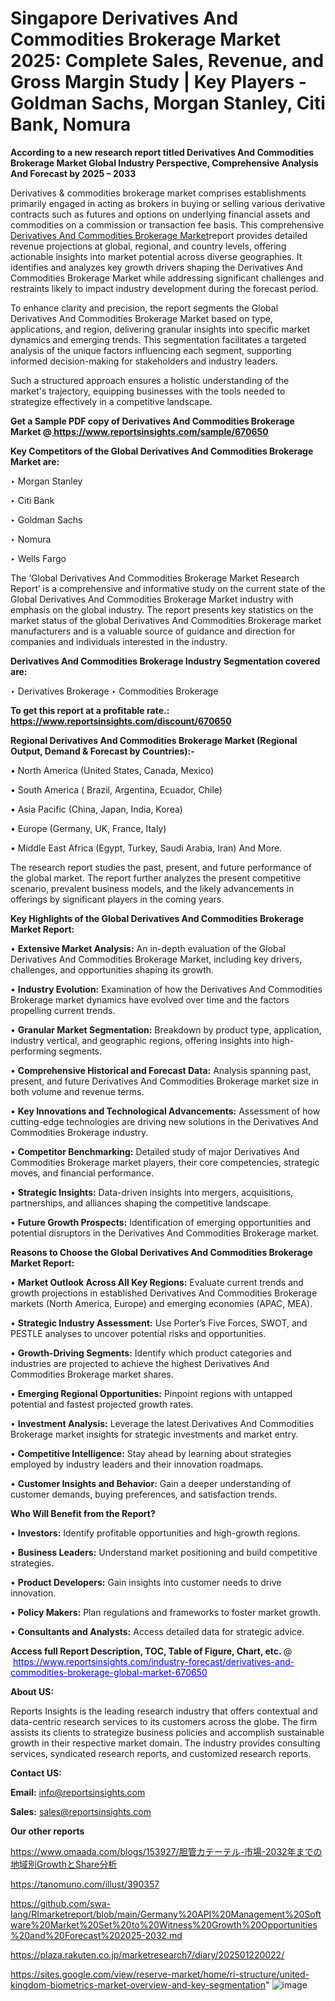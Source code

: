 # Singapore Derivatives And Commodities Brokerage Market 2025: Complete Sales, Revenue, and Gross Margin Study | Key Players - Goldman Sachs, Morgan Stanley, Citi Bank, Nomura

<strong>According to a new research report titled Derivatives And Commodities Brokerage Market Global Industry Perspective, Comprehensive Analysis And Forecast by 2025 – 2033</strong>

Derivatives & commodities brokerage market comprises establishments primarily engaged in acting as brokers in buying or selling various derivative contracts such as futures and options on underlying financial assets and commodities on a commission or transaction fee basis. This comprehensive <a href=https://www.reportsinsights.com/sample/670650>Derivatives And Commodities Brokerage Market</a>report provides detailed revenue projections at global, regional, and country levels, offering actionable insights into market potential across diverse geographies. It identifies and analyzes key growth drivers shaping the Derivatives And Commodities Brokerage Market while addressing significant challenges and restraints likely to impact industry development during the forecast period.

To enhance clarity and precision, the report segments the Global Derivatives And Commodities Brokerage Market based on type, applications, and region, delivering granular insights into specific market dynamics and emerging trends. This segmentation facilitates a targeted analysis of the unique factors influencing each segment, supporting informed decision-making for stakeholders and industry leaders.

Such a structured approach ensures a holistic understanding of the market's trajectory, equipping businesses with the tools needed to strategize effectively in a competitive landscape.

<strong>Get a Sample PDF copy of Derivatives And Commodities Brokerage Market </strong><strong>@<a href=https://www.reportsinsights.com/sample/670650 style=color:#0000ff;> https://www.reportsinsights.com/sample/670650</a></strong></font>

<strong>Key Competitors of the Global Derivatives And Commodities Brokerage Market are:</strong>

‣ Morgan Stanley

‣ Citi Bank

‣ Goldman Sachs

‣ Nomura

‣ Wells Fargo

The ‘Global Derivatives And Commodities Brokerage Market Research Report’ is a comprehensive and informative study on the current state of the Global Derivatives And Commodities Brokerage Market industry with emphasis on the global industry. The report presents key statistics on the market status of the global Derivatives And Commodities Brokerage market manufacturers and is a valuable source of guidance and direction for companies and individuals interested in the industry.

<strong>Derivatives And Commodities Brokerage Industry Segmentation covered are:</strong>

‣ Derivatives Brokerage
‣ Commodities Brokerage

<strong>To get this report at a profitable rate.: <a href=https://www.reportsinsights.com/discount/670650 style=color:#0000ff;>https://www.reportsinsights.com/discount/670650</a></strong></font>

<strong>Regional Derivatives And Commodities Brokerage Market (Regional Output, Demand &amp; Forecast by Countries):-</strong>

• North America (United States, Canada, Mexico)

• South America ( Brazil, Argentina, Ecuador, Chile)

• Asia Pacific (China, Japan, India, Korea)

• Europe (Germany, UK, France, Italy)

• Middle East Africa (Egypt, Turkey, Saudi Arabia, Iran) And More.

The research report studies the past, present, and future performance of the global market. The report further analyzes the present competitive scenario, prevalent business models, and the likely advancements in offerings by significant players in the coming years.

<strong>Key Highlights of the Global Derivatives And Commodities Brokerage Market Report:</strong>

• <strong>Extensive Market Analysis:</strong> An in-depth evaluation of the Global Derivatives And Commodities Brokerage Market, including key drivers, challenges, and opportunities shaping its growth.

• <strong>Industry Evolution:</strong> Examination of how the Derivatives And Commodities Brokerage market dynamics have evolved over time and the factors propelling current trends.

• <strong>Granular Market Segmentation:</strong> Breakdown by product type, application, industry vertical, and geographic regions, offering insights into high-performing segments.

• <strong>Comprehensive Historical and Forecast Data:</strong> Analysis spanning past, present, and future Derivatives And Commodities Brokerage market size in both volume and revenue terms.

• <strong>Key Innovations and Technological Advancements:</strong> Assessment of how cutting-edge technologies are driving new solutions in the Derivatives And Commodities Brokerage industry.

• <strong>Competitor Benchmarking:</strong> Detailed study of major Derivatives And Commodities Brokerage market players, their core competencies, strategic moves, and financial performance.

• <strong>Strategic Insights:</strong> Data-driven insights into mergers, acquisitions, partnerships, and alliances shaping the competitive landscape.

• <strong>Future Growth Prospects:</strong> Identification of emerging opportunities and potential disruptors in the Derivatives And Commodities Brokerage market.

<strong>Reasons to Choose the Global Derivatives And Commodities Brokerage Market Report:</strong>

• <strong>Market Outlook Across All Key Regions:</strong> Evaluate current trends and growth projections in established Derivatives And Commodities Brokerage markets (North America, Europe) and emerging economies (APAC, MEA).

• <strong>Strategic Industry Assessment:</strong> Use Porter’s Five Forces, SWOT, and PESTLE analyses to uncover potential risks and opportunities.

• <strong>Growth-Driving Segments:</strong> Identify which product categories and industries are projected to achieve the highest Derivatives And Commodities Brokerage market shares.

• <strong>Emerging Regional Opportunities:</strong> Pinpoint regions with untapped potential and fastest projected growth rates.

• <strong>Investment Analysis:</strong> Leverage the latest Derivatives And Commodities Brokerage market insights for strategic investments and market entry.

• <strong>Competitive Intelligence:</strong> Stay ahead by learning about strategies employed by industry leaders and their innovation roadmaps.

• <strong>Customer Insights and Behavior:</strong> Gain a deeper understanding of customer demands, buying preferences, and satisfaction trends.

<strong>Who Will Benefit from the Report?</strong>

• <strong>Investors:</strong> Identify profitable opportunities and high-growth regions.

• <strong>Business Leaders:</strong> Understand market positioning and build competitive strategies.

• <strong>Product Developers:</strong> Gain insights into customer needs to drive innovation.

• <strong>Policy Makers:</strong> Plan regulations and frameworks to foster market growth.

• <strong>Consultants and Analysts:</strong> Access detailed data for strategic advice.
</ul>
<strong>Access full Report Description, TOC, Table of Figure, Chart, etc. </strong>@  <a href=https://www.reportsinsights.com/industry-forecast/derivatives-and-commodities-brokerage-global-market-670650 style=color:#0000ff;>https://www.reportsinsights.com/industry-forecast/derivatives-and-commodities-brokerage-global-market-670650</a></font>

<strong><strong>About US</strong>:</strong>

Reports Insights is the leading research industry that offers contextual and data-centric research services to its customers across the globe. The firm assists its clients to strategize business policies and accomplish sustainable growth in their respective market domain. The industry provides consulting services, syndicated research reports, and customized research reports.

<strong>Contact US:</strong>

<p class=""""><b>Email:</b> <a href=mailto:info@reportsinsights.com>info@reportsinsights.com</a></p>
<p class=""""><b>Sales:</b> <a href=mailto:sales@reportsinsights.com>sales@reportsinsights.com</a></p>

<strong>Our other reports</strong>

<a href=https://www.omaada.com/blogs/153927/胆管カテーテル-市場-2032年までの地域別GrowthとShare分析>https://www.omaada.com/blogs/153927/胆管カテーテル-市場-2032年までの地域別GrowthとShare分析</a>

<a href=https://tanomuno.com/illust/390357>https://tanomuno.com/illust/390357</a>

<a href=https://github.com/swa-lang/RImarketreport/blob/main/Germany%20API%20Management%20Software%20Market%20Set%20to%20Witness%20Growth%20Opportunities%20and%20Forecast%202025-2032.md>https://github.com/swa-lang/RImarketreport/blob/main/Germany%20API%20Management%20Software%20Market%20Set%20to%20Witness%20Growth%20Opportunities%20and%20Forecast%202025-2032.md</a>

<a href=https://plaza.rakuten.co.jp/marketresearch7/diary/202501220022/>https://plaza.rakuten.co.jp/marketresearch7/diary/202501220022/</a>

<a href=https://sites.google.com/view/reserve-market/home/ri-structure/united-kingdom-biometrics-market-overview-and-key-segmentation>https://sites.google.com/view/reserve-market/home/ri-structure/united-kingdom-biometrics-market-overview-and-key-segmentation</a>"
![image](https://github.com/user-attachments/assets/3bc620ec-fe6e-4e4f-8442-76c560261c82)
